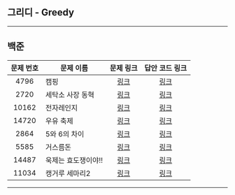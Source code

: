 ## 그리디 - Greedy
----------

백준
-----------
| 문제 번호 | 문제 이름 | 문제 링크 | 답안 코드 링크 |
|:---:|---|:---:|:---:|
| 4796 | 캠핑 | [링크](https://www.acmicpc.net/problem/4796) | [링크](https://github.com/nicky-day/CodingTest/blob/main/src/main/java/org/example/greedy/boj/001-%EC%BA%A0%ED%95%91.java) |
| 2720 | 세탁소 사장 동혁 | [링크](https://www.acmicpc.net/problem/2720) | [링크](https://github.com/nicky-day/CodingTest/blob/main/src/main/java/org/example/greedy/boj/002-%EC%84%B8%ED%83%81%EC%86%8C_%EC%82%AC%EC%9E%A5_%EB%8F%99%ED%98%81.java) |
| 10162 | 전자레인지 | [링크](https://www.acmicpc.net/problem/10162) | [링크](https://github.com/nicky-day/CodingTest/blob/main/src/main/java/org/example/greedy/boj/003-%EC%A0%84%EC%9E%90%EB%A0%88%EC%9D%B8%EC%A7%80.java) |
| 14720 | 우유 축제 | [링크](https://www.acmicpc.net/problem/14720) | [링크](https://github.com/nicky-day/CodingTest/blob/main/src/main/java/org/example/greedy/boj/004-%EC%9A%B0%EC%9C%A0_%EC%B6%95%EC%A0%9C.java) |
| 2864 | 5와 6의 차이 | [링크](https://www.acmicpc.net/problem/2864) | [링크](https://github.com/nicky-day/CodingTest/blob/main/src/main/java/org/example/greedy/boj/005-5%EC%99%80_6%EC%9D%98_%EC%B0%A8%EC%9D%B4.java) |
| 5585 | 거스름돈 | [링크](https://www.acmicpc.net/problem/5585) | [링크](https://github.com/nicky-day/CodingTest/blob/main/src/main/java/org/example/greedy/boj/006-%EA%B1%B0%EC%8A%A4%EB%A6%84%EB%8F%88.java) |
| 14487 | 욱제는 효도쟁이야!! | [링크](https://www.acmicpc.net/problem/14487) | [링크](https://github.com/nicky-day/CodingTest/blob/main/src/main/java/org/example/greedy/boj/007-%EC%9A%B1%EC%A0%9C%EB%8A%94_%ED%9A%A8%EB%8F%84%EC%9F%81%EC%9D%B4%EC%95%BC!!.java) |
| 11034 | 캥거루 세마리2 | [링크](https://www.acmicpc.net/problem/11034) | [링크](https://github.com/nicky-day/CodingTest/blob/main/src/main/java/org/example/greedy/boj/008-%EC%BA%A5%EA%B1%B0%EB%A3%A8_%EC%84%B8%EB%A7%88%EB%A6%AC2.java) |
----------
